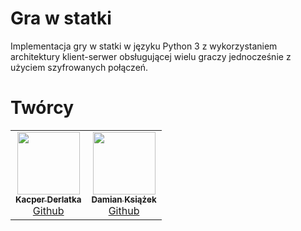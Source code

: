 # Gra w statki
Implementacja gry w statki w języku Python 3 z wykorzystaniem architektury klient-serwer obsługującej wielu graczy jednocześnie z użyciem szyfrowanych połączeń.

# Twórcy

<table>
  <tr>
    <td align="center"><a href="https://github.com/Delci0r"><img src="https://avatars.githubusercontent.com/u/51274280?v=4" width="100px;" alt=""/><br /><sub><b>Kacper Derlatka</b></sub></a><br /><a href="https://github.com/Delcior">Github</a></td>
    <td align="center"><a href="https://github.com/Sagoito"><img src="https://avatars.githubusercontent.com/u/22767772?v=4" width="100px;" alt=""/><br /><sub><b>Damian Książek</b></sub></a><br /><a href="https://github.com/Sagoito">Github</a> </td>
  </tr>
</table>
